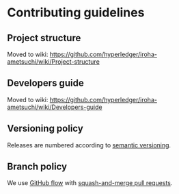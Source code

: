 # Contributing guidelines

## Project structure

Moved to wiki: https://github.com/hyperledger/iroha-ametsuchi/wiki/Project-structure

## Developers guide

Moved to wiki: https://github.com/hyperledger/iroha-ametsuchi/wiki/Developers-guide

## Versioning policy

Releases are numbered according to [semantic versioning](http://semver.org/).

## Branch policy

We use [GitHub flow](https://guides.github.com/introduction/flow/) with [squash-and-merge pull requests](https://help.github.com/articles/about-pull-request-merges/#squash-and-merge-your-pull-request-commits).

